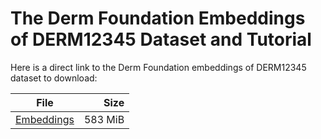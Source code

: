 # The Derm Foundation Embeddings of DERM12345 Dataset and Tutorial

Here is a direct link to the Derm Foundation embeddings of DERM12345 dataset to download:

| File| Size |
| --- | ---: |
| [Embeddings](https://github.com/abdurrahimyilmaz/derm12345_google-derm-foundation/releases/download/v1.0.0/derm12345_google-derm-foundation-model_embeddings.npz) | 583 MiB |


